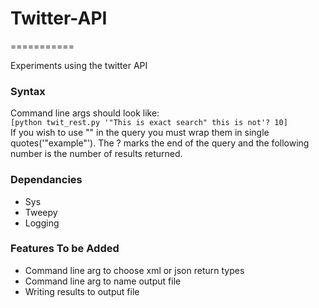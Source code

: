 <h1>Twitter-API</h1>
===========

Experiments using the twitter API
<h3>Syntax</h3>
<p>
Command line args should look like:<br><code>[python twit_rest.py '"This is exact search" this is not'? 10]</code><br>If you wish to use "" in the query you must wrap them in single quotes('"example"'). The ? marks the end of the query and the following number is the number of results returned. 
</p>
<h3>Dependancies</h3>
<ul>
<li>Sys</li>
<li>Tweepy</li>
<li>Logging</li>
</ul>
<h3>Features To be Added</h3>
<ul>
<li>Command line arg to choose xml or json return types</li>
<li>Command line arg to name output file</li>
<li>Writing results to output file</li>
</ul>


